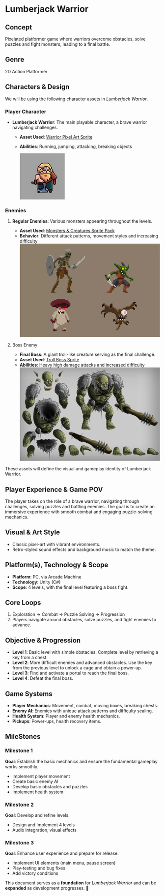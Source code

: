 ﻿# **Lumberjack Warrior**

## **Concept**

Pixelated platformer game where warriors overcome obstacles, solve puzzles and fight monsters, leading to a final
battle.

## Genre

2D Action Platformer

## Characters & Design

We will be using the following character assets in *Lumberjack Warrior*.

### Player Character

- **Lumberjack Warrior**: The main playable character, a brave warrior navigating challenges.
    - **Asset Used**: [Warrior Pixel Art Sprite](https://craftpix.net/freebies/free-warrior-pixel-art-sprite-sheets/)
    - **Abilities**: Running, jumping, attacking, breaking objects
  
      ![Character.png](Character.png)

### Enemies

1. **Regular Enemies**: Various monsters appearing throughout the levels.
    - **Asset Used**: [Monsters & Creatures Sprite Pack](https://assetstore.unity.com/packages/2d/characters/monsters-creatures-fantasy-167949)
    - **Behavior**: Different attack patterns, movement styles and increasing difficulty
    ![Enemies.png](Enemies.png)

2. Boss Enemy
    - **Final Boss**: A giant troll-like creature serving as the final challenge.
    - **Asset Used**: [Troll Boss Sprite](https://craftpix.net/freebies/2d-game-troll-free-character-sprites/?num=1&count=125&sq=boss&pos=11)
    - **Abilities**: Heavy high damage attacks and increased difficulty
    ![Final boss.png](Final%20boss.png)   

These assets will define the visual and gameplay identity of Lumberjack Warrior.

## Player Experience & Game POV

The player takes on the role of a brave warrior, navigating through challenges, solving puzzles and battling enemies.
The goal is to create an immersive experience with smooth combat and engaging puzzle-solving mechanics.

## Visual & Art Style


- Classic pixel-art with vibrant environments.
- Retro-styled sound effects and background music to match the theme.

## Platform(s), Technology & Scope

- **Platform**: PC, via Arcade Machine
- **Technology**: Unity (C#)
- **Scope**: 4 levels, with the final level featuring a boss fight.

## Core Loops

1. Exploration → Combat → Puzzle Solving → Progression
2. Players navigate around obstacles, solve puzzles, and fight enemies to advance.

## Objective & Progression

- **Level 1**: Basic level with simple obstacles. Complete level by retrieving a key from a chest.
- **Level 2**: More difficult enemies and advanced obstacles. Use the key from the previous level to unlock a cage and
  obtain a power-up.
- **Level 3**: Find and activate a portal to reach the final boss.
- **Level 4**: Defeat the final boss.

## Game Systems

- **Player Mechanics**: Movement, combat, moving boxes, breaking chests.
- **Enemy AI**: Enemies with unique attack patterns and difficulty scaling.
- **Health System**: Player and enemy health mechanics.
- **Pickups**: Power-ups, health recovery items.

## MileStones

### Milestone 1

**Goal**: Establish the basic mechanics and ensure the fundamental gameplay works smoothly.

- Implement player movement
- Create basic enemy AI
- Develop basic obstacles and puzzles
- Implement health system

### Milestone 2

**Goal**: Develop and refine levels.

- Design and Implement 4 levels
- Audio integration, visual effects

### Milestone 3

**Goal**: Enhance user experience and prepare for release.

- Implement UI elements (main menu, pause screen)
- Play-testing and bug fixes
- Add victory conditions

This document serves as a **foundation** for *Lumberjack Warrior* and can be **expanded** as development progresses. 🚀
